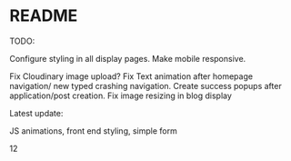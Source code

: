# README

TODO:

Configure styling in all display pages.
Make mobile responsive.

Fix Cloudinary image upload? 
Fix Text animation after homepage navigation/ new typed crashing navigation.
Create success popups after application/post creation.
Fix image resizing in blog display



Latest update:

JS animations, front end styling, simple form



12
